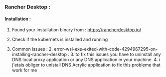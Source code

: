### Rancher Desktop : 
#### Installation : 
1. Found your installation binary from : https://rancherdesktop.io/
2. Check if the kubernets is installed and running






1. Common issues :
   2. error-wsl-exe-exited-with-code-4294967295-on-installing-rancher-desktop : 
   3. to fix this issues  you have to uninstall any DNS local proxy application or any DNS application in your machine. 
   4. i j'etais obliger to  unistall DNS Acrylic application to fix this probleme that work for me 